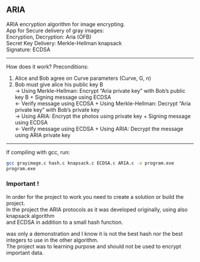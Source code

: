 ## ARIA

ARIA encryption algorithm for image encrypting.</br>
App for Secure delivery of gray images:</br>
Encryption, Decryption: Aria (OFB)</br>
Secret Key Delivery: Merkle-Hellman knapsack</br>
Signature: ECDSA</br>


********************************************
How does it work?
Preconditions:
1. Alice and Bob agree on Curve parameters (Curve, G, n)</br>
2. Bob must give alice his public key B </br>
-> Using Merkle-Hellman: Encrypt “Aria private key” with Bob’s public key B + Signing message using ECDSA</br>
<- Verify message using ECDSA + Using Merkle-Hellman: Decrypt “Aria private key” with Bob’s private key</br>
-> Using ARIA: Encrypt the photos using private key + Signing message using ECDSA</br>
<- Verify message using ECDSA + Using ARIA: Decrypt the message using  ARIA private key</br>

********************************************

If compiling with gcc, run:

```bash
gcc grayimage.c hash.c knapsack.c ECDSA.c ARIA.c -o program.exe
program.exe
```

<h3>Important !</h3>
In order for the project to work you need to create a solution or build the project.</br>
In the project the ARIA protocols as it was developed originally, using also knapsack algorithm</br>
and ECDSA in addition to a small hash function.</br>

was only a demonstration and I know it is not the best hash nor the best integers to use in the other algorithm.</br>
The project was to learning purpose and should not be used to encrypt important data.</br>